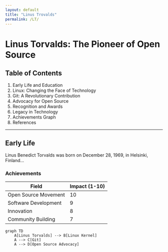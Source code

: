 ```yaml
---
layout: default
title: "Linus Trovalds"
permalink: /LT/
---
```

# Linus Torvalds: The Pioneer of Open Source

## Table of Contents
1. Early Life and Education
2. Linux: Changing the Face of Technology
3. Git: A Revolutionary Contribution
4. Advocacy for Open Source
5. Recognition and Awards
6. Legacy in Technology
7. Achievements Graph
8. References

---

## Early Life
Linus Benedict Torvalds was born on December 28, 1969, in Helsinki, Finland...

### Achievements
| Field                  | Impact (1-10) |
|------------------------|---------------|
| Open Source Movement   | 10            |
| Software Development   | 9             |
| Innovation             | 8             |
| Community Building     | 7             |

```mermaid
graph TD
    A[Linus Torvalds] --> B[Linux Kernel]
    A --> C[Git]
    A --> D[Open Source Advocacy]
